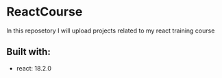 # ReactCourse
In this reposetory I will upload projects related to my react training course

## Built with: 
- react: 18.2.0
